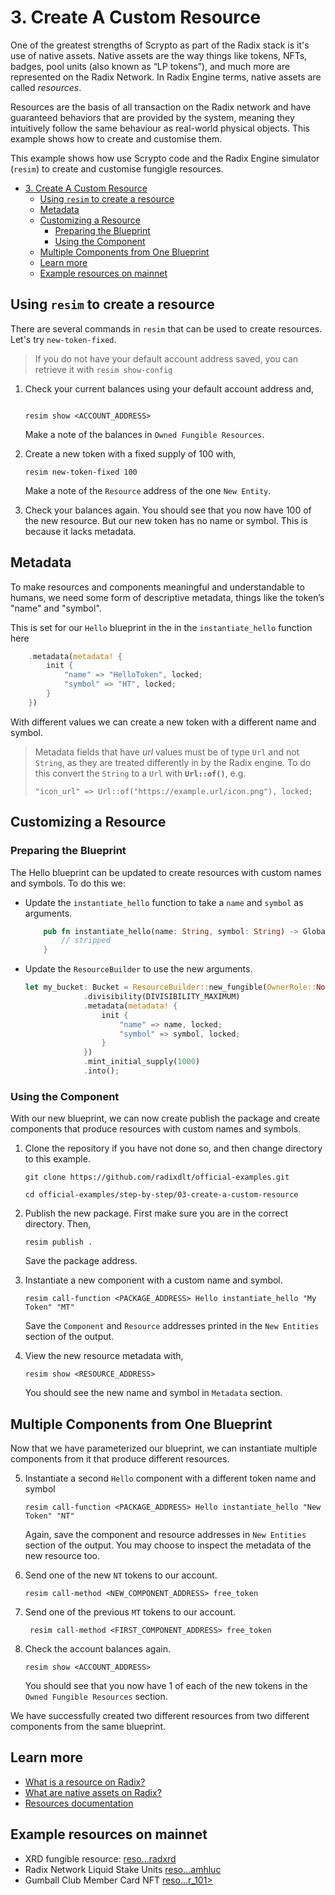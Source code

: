 # 3. Create A Custom Resource

One of the greatest strengths of Scrypto as part of the Radix stack is it's use
of native assets. Native assets are the way things like tokens, NFTs, badges,
pool units (also known as “LP tokens”), and much more are represented on the
Radix Network. In Radix Engine terms, native assets are called _resources_.

Resources are the basis of all transaction on the Radix network and have
guaranteed behaviors that are provided by the system, meaning they intuitively
follow the same behaviour as real-world physical objects. This example shows how
to create and customise them.

This example shows how use Scrypto code and the Radix Engine simulator (`resim`)
to create and customise fungigle resources.

- [3. Create A Custom Resource](#3-create-a-custom-resource)
  - [Using `resim` to create a resource](#using-resim-to-create-a-resource)
  - [Metadata](#metadata)
  - [Customizing a Resource](#customizing-a-resource)
    - [Preparing the Blueprint](#preparing-the-blueprint)
    - [Using the Component](#using-the-component)
  - [Multiple Components from One Blueprint](#multiple-components-from-one-blueprint)
  - [Learn more](#learn-more)
  - [Example resources on mainnet](#example-resources-on-mainnet)

## Using `resim` to create a resource

There are several commands in `resim` that can be used to create resources.
Let's try `new-token-fixed`.

> If you do not have your default account address saved, you can retrieve it
> with `resim show-config`

1. Check your current balances using your default account address and,

   ```

   resim show <ACCOUNT_ADDRESS>

   ```

   Make a note of the balances in `Owned Fungible Resources`.

2. Create a new token with a fixed supply of 100 with,

   ```
   resim new-token-fixed 100

   ```

   Make a note of the `Resource` address of the one `New Entity`.

3. Check your balances again. You should see that you now have 100 of the new
   resource. But our new token has no name or symbol. This is because it lacks
   metadata.

## Metadata

To make resources and components meaningful and understandable to humans, we
need some form of descriptive metadata, things like the token’s "name" and
"symbol".

This is set for our `Hello` blueprint in the in the `instantiate_hello` function
here

```rust
    .metadata(metadata! {
        init {
            "name" => "HelloToken", locked;
            "symbol" => "HT", locked;
        }
    })
```

With different values we can create a new token with a different name and
symbol.

> Metadata fields that have _url_ values must be of type `Url` and not `String`,
> as they are treated differently in by the Radix engine. To do this convert the
> `String` to a `Url` with **`Url::of()`**, e.g.
>
> ```
> "icon_url" => Url::of("https://example.url/icon.png"), locked;
> ```

## Customizing a Resource

### Preparing the Blueprint

The Hello blueprint can be updated to create resources with custom names and
symbols. To do this we:

- Update the `instantiate_hello` function to take a `name` and `symbol` as
  arguments.

  ```rust
      pub fn instantiate_hello(name: String, symbol: String) -> Global<Hello> {
          // stripped
      }
  ```

- Update the `ResourceBuilder` to use the new arguments.

  ```rust
  let my_bucket: Bucket = ResourceBuilder::new_fungible(OwnerRole::None)
               .divisibility(DIVISIBILITY_MAXIMUM)
               .metadata(metadata! {
                   init {
                       "name" => name, locked;
                       "symbol" => symbol, locked;
                   }
               })
               .mint_initial_supply(1000)
               .into();
  ```

### Using the Component

With our new blueprint, we can now create publish the package and create
components that produce resources with custom names and symbols.

1. Clone the repository if you have not done so, and then change directory to
   this example.

   ```
   git clone https://github.com/radixdlt/official-examples.git

   cd official-examples/step-by-step/03-create-a-custom-resource
   ```

2. Publish the new package. First make sure you are in the correct directory.
   Then,

   ```
   resim publish .
   ```

   Save the package address.

3. Instantiate a new component with a custom name and symbol.

   ```
   resim call-function <PACKAGE_ADDRESS> Hello instantiate_hello "My Token" "MT"
   ```

   Save the `Component` and `Resource` addresses printed in the `New Entities`
   section of the output.

4. View the new resource metadata with,

   ```
   resim show <RESOURCE_ADDRESS>
   ```

   You should see the new name and symbol in `Metadata` section.

## Multiple Components from One Blueprint

Now that we have parameterized our blueprint, we can instantiate multiple
components from it that produce different resources.

5. Instantiate a second `Hello` component with a different token name and symbol

   ```
   resim call-function <PACKAGE_ADDRESS> Hello instantiate_hello "New Token" "NT"
   ```

   Again, save the component and resource addresses in `New Entities` section of
   the output. You may choose to inspect the metadata of the new resource too.

6. Send one of the new `NT` tokens to our account.

   ```
   resim call-method <NEW_COMPONENT_ADDRESS> free_token
   ```

7. Send one of the previous `MT` tokens to our account.

   ```
    resim call-method <FIRST_COMPONENT_ADDRESS> free_token
   ```

8. Check the account balances again.

   ```
   resim show <ACCOUNT_ADDRESS>
   ```

   You should see that you now have 1 of each of the new tokens in the
   `Owned Fungible Resources` section.

We have successfully created two different resources from two different
components from the same blueprint.

## Learn more

- [What is a resource on Radix?](https://learn.radixdlt.com/article/what-is-a-resource-on-radix)
- [What are native assets on Radix?](https://learn.radixdlt.com/article/what-are-native-assets)
- [Resources documentation](https://docs.radixdlt.com/docs/resources)

## Example resources on mainnet

- XRD fungible resource:
  [reso...radxrd](https://dashboard.radixdlt.com/resource/resource_rdx1tknxxxxxxxxxradxrdxxxxxxxxx009923554798xxxxxxxxxradxrd)
- Radix Network Liquid Stake Units
  [reso...amhluc](https://dashboard.radixdlt.com/stake_unit/resource_rdx1tkgz3zq8c9htpdgd772gycrv3etee5fm7y685sup8tzjh8u4amhluc)
- Gumball Club Member Card NFT
  [reso...r_101>](https://dashboard.radixdlt.com/nft/resource_rdx1nfyg2f68jw7hfdlg5hzvd8ylsa7e0kjl68t5t62v3ttamtejc9wlxa:%3CMember_101%3E)
